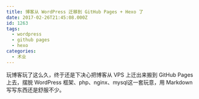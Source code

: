 ```yaml
---
title: 博客从 WordPress 迁移到 GitHub Pages + Hexo 了
date: 2017-02-26T21:45:08.000Z
id: 1263
tags:
  - wordpress
  - github pages
  - hexo
categories:
  - 术业
---
```


玩博客玩了这么久，终于还是下决心把博客从 VPS 上迁出来搬到 GitHub Pages 上去，摆脱 WordPress 框架、php、nginx、mysql这一套玩意，用 Markdown 写写东西还是舒服不少。
